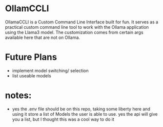 # OllamCCLI
OllamaCCLI is a Custom Command Line Interface built for fun. It serves as a practical custom command line tool to work with the Ollama application using the Llama3 model. The customization comes from certain args available here that are not on Ollama. 


# Future Plans
- implement model switching/ selection
- list useable models 

# notes: 
- yes the .env file should be on this repo, taking some liberty here and using it store a list of Models the user is able to use. yes the api will give you a list, but I thought this was a cool way to do it
